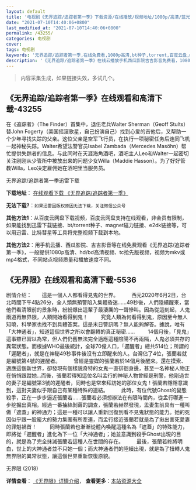```yaml
---
layout: default
title: '电视剧《无界追踪/追踪者第一季》下载资源/在线播放/视频地址/1080p/高清/蓝光'
date: "2021-07-10T14:40:06+0800"
last_modified_at: "2021-07-10T14:40:06+0800"
permalink: /43255/
categories: 电视剧
cover:
tags: 电视剧
keywords: '无界追踪/追踪者第一季,在线免费看,1080p高清,bt种子,torrent,百度云盘,magnet,磁力链,迅雷下载资源'
description: '《无界追踪/追踪者第一季》在线云播放手机西瓜影院吉吉影音免费看，1080p高清bd/hd未删减完整版和tc抢先枪版，mkv/mp4格式，附带bt/torrent种子、magnet/磁力链、百度云盘、网盘资源迅雷下载链接'
---
```


>内容采集生成，如果链接失效，多试几个。


## 《无界追踪/追踪者第一季》在线观看和高清下载-43255

在《追踪者》（The Finder）首集中，退伍老兵Walter Sherman（Geoff Stults）替John Fogerty（美国摇滚歌星，自己扮演自己）找到心爱的吉他后，又帮助一个少年寻找失踪的父亲。这位父亲是空军飞行员，在执行一项秘密任务后连同飞机一起神秘失踪。Walter希望法警官员Isabel Zambada（Mercedes Masöhn）帮忙提供失踪者的信息。与此同时在天涯海角酒吧，酒吧主人Leo和Walter一起密切关注刚刚从少管所中被放出来的问题少女Willa（Maddie Hasson）。为了好好管教Willa，Leo决定雇佣她在酒吧里当服务员。


无界追踪/追踪者第一季迅雷下载

**下载地址**： [在线观看下载 《无界追踪/追踪者第一季》](https://www.993dy.com//vod-detail-id-8742.html) 


**无法下载?**：`如果迅雷因版权原因无法下载，关注微信公众号 `

**其他方法1**：从百度云网盘下载视频，百度云网盘支持在线观看，非会员有限制，如果能找到迅雷下载链接、bt/torrent种子、magnet磁力链接、e2dk链接等，可以用迅雷、比特彗星等工具将完整视频下载到本地。

**其他方法2**：用手机云播、西瓜影院、吉吉影音等在线免费观看《无界追踪/追踪者第一季》，一般提供1080p高清、hd/bd高清视频、tc抢先版视频，视频为mkv或mp4格式，不同站点视频质量和播放速度不同。


## 《无界限》在线观看和高清下载-5536

剧情介绍：　　這是一個人人都看得見鬼的世界。  　　西元2020年6月2日，台北時間下午4點26分，全人類無預警陷入集體昏迷……49秒後，人們陸續醒來，當他們看清眼前的景象時，紛紛爆出這輩子最淒厲的一聲慘叫。因為從這刻起，人鬼兩道再無界限，人類開始看得到鬼！  　　究竟人類為何看得到鬼，原因至今無人知曉，科學家也找不到具體答案。這是末日警訊嗎？無人能夠解答。據說，唯有「大神通者」，知道這個世界之所以會翻轉的真正秘密……  　　14個月後，「見鬼」這事雖已習以為常，但人們仍舊無法完全適應這種陰陽不再兩隔，人鬼必須共存的異常狀態。而根據WHO最後統計，全球70億人口，「遲醒者」總共514位；所謂的「遲醒者」，就是在神秘49秒事件後沒有立即醒來的人。台灣佔了4位，張蘭若就是編號第4號的遲醒者。  　　曾經是靈媒的張蘭若於14個月後醒來。還在摸索、適應這個新世界，卻發現有個樣貌奇特的女鬼一直徘徊身邊，甚至一名神秘人物正在悄悄跟蹤她…而後，張蘭若得知這位名叫孟行的神秘人物曾經是刑警，他剛過世的妻子是編號第3號的遲醒者，同時也是常來拜訪她的那位女鬼！張蘭若隱隱意識到，這對夫妻似乎跟自己有某種特殊的連結。  　　此時，有位代號Ghost的變態殺手，正在一步步逼近張蘭若……張蘭若必須想辦法在有限時間內，從孟行哪進一步挖掘出真相。經過一番抽絲剝繭的調查，張蘭若赫然發現，孟妻生前具有一種叫做「遮蓋」的神通力；這是一種可以讓人重新回復到看不見鬼狀態的能力。她的死因似乎跟一股龐大的勢力集團有所牽連，而孟行接近張蘭若就是為了揪出害死愛妻的罪魁禍首！  　　同時張蘭若也漸漸從體內喚醒這種名為「遮蓋」的特殊能力，即將從「遲醒者」進化為下一位「大神通者」；她並意識到殺手Ghost出現的目的，就是為了完全抹滅張蘭若這種人在世間的存在。  　　最後，張蘭若終將明白，世上的大神通者並不只她一個；而大神通者們的陸續出現，就是為了扭轉人鬼無界限的異常狀態，讓這個世界重新恢復原貌。


无界限 (2018)

**详情查看**： [《无界限》详情介绍](/movie/5536/)， **查看更多**：[本站资源大全](/movie/t/all/)

